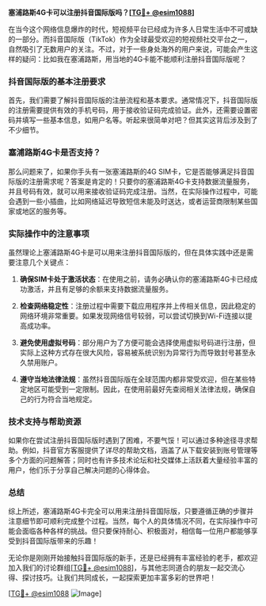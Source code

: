 **塞浦路斯4G卡可以注册抖音国际版吗？[[TG💪+ @esim1088](https://t.me/s/esim1088)]**

在当今这个网络信息爆炸的时代，短视频平台已经成为许多人日常生活中不可或缺的一部分。而抖音国际版（TikTok）作为全球最受欢迎的短视频社交平台之一，自然吸引了无数用户的关注。不过，对于一些身处海外的用户来说，可能会产生这样的疑问：比如我在塞浦路斯，用当地的4G卡能不能顺利注册抖音国际版呢？

### 抖音国际版的基本注册要求

首先，我们需要了解抖音国际版的注册流程和基本要求。通常情况下，抖音国际版的注册需要提供有效的手机号码，用于接收验证码完成验证。此外，还需要设置密码并填写一些基本信息，如用户名等。听起来很简单对吧？但其实这背后涉及到了不少细节。

### 塞浦路斯4G卡是否支持？

那么问题来了，如果你手头有一张塞浦路斯的4G SIM卡，它是否能够满足抖音国际版的注册需求呢？答案是肯定的！只要你的塞浦路斯4G卡支持数据流量服务，并且号码有效，就可以用来接收验证码完成注册。当然，在实际操作过程中，可能会遇到一些小插曲，比如网络延迟导致短信未能及时送达，或者运营商限制某些国家或地区的服务等。

### 实际操作中的注意事项

虽然理论上塞浦路斯4G卡是可以用来注册抖音国际版的，但在具体实践中还是需要注意几个关键点：

1. **确保SIM卡处于激活状态**：在使用之前，请务必确认你的塞浦路斯4G卡已经成功激活，并且有足够的余额来支持数据流量服务。
   
2. **检查网络稳定性**：注册过程中需要下载应用程序并上传相关信息，因此稳定的网络环境非常重要。如果发现网络信号较弱，可以尝试切换到Wi-Fi连接以提高成功率。

3. **避免使用虚拟号码**：部分用户为了方便可能会选择使用虚拟号码进行注册，但实际上这种方式存在很大风险，容易被系统识别为异常行为而导致封号甚至永久禁用账户。

4. **遵守当地法律法规**：虽然抖音国际版在全球范围内都非常受欢迎，但在某些特定地区可能受到一定限制。因此，在使用前最好先查阅相关法律法规，确保自己的行为符合当地规定。

### 技术支持与帮助资源

如果你在尝试注册抖音国际版时遇到了困难，不要气馁！可以通过多种途径寻求帮助。例如，抖音官方客服提供了详尽的帮助文档，涵盖了从下载安装到账号管理等多个方面的问题解答；同时也有许多技术论坛和社交媒体上活跃着大量经验丰富的用户，他们乐于分享自己解决问题的心得体会。

### 总结

综上所述，塞浦路斯4G卡完全可以用来注册抖音国际版，只要遵循正确的步骤并注意细节即可顺利完成整个过程。当然，每个人的具体情况不同，在实际操作中可能会面临各种各样的挑战。但只要保持耐心、积极面对，相信每一位用户都能够享受到抖音国际版带来的乐趣！

无论你是刚刚开始接触抖音国际版的新手，还是已经拥有丰富经验的老手，都欢迎加入我们的讨论群组[[TG💪+ @esim1088](https://t.me/s/esim1088)]，与其他志同道合的朋友一起交流心得、探讨技巧。让我们共同成长，一起探索更加丰富多彩的世界吧！

[[TG💪+ @esim1088](https://t.me/s/esim1088) ![Image](https://i.postimg.cc/4NQfJmqS/Snipaste-2025-05-13-00-14-12.png)]